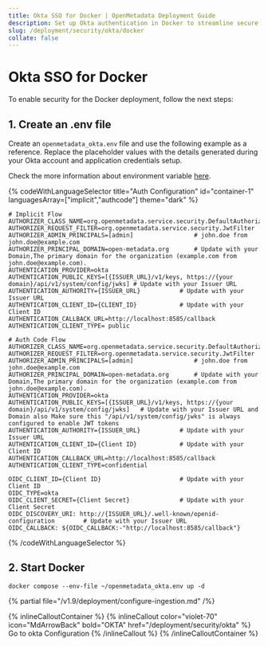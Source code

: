 ```yaml
---
title: Okta SSO for Docker | OpenMetadata Deployment Guide
description: Set up Okta authentication in Docker to streamline secure identity workflows, token validation, and backend integration for containers.
slug: /deployment/security/okta/docker
collate: false
---
```


# Okta SSO for Docker

To enable security for the Docker deployment, follow the next steps:

## 1. Create an .env file

Create an `openmetadata_okta.env` file and use the following example as a reference. Replace the placeholder values with the details generated during your Okta account and application credentials setup.

Check the more information about environment variable [here](/deployment/security/configuration-parameters).


{% codeWithLanguageSelector title="Auth Configuration" id="container-1" languagesArray=["implicit","authcode"] theme="dark" %}

```implicit
# Implicit Flow
AUTHORIZER_CLASS_NAME=org.openmetadata.service.security.DefaultAuthorizer
AUTHORIZER_REQUEST_FILTER=org.openmetadata.service.security.JwtFilter
AUTHORIZER_ADMIN_PRINCIPALS=[admin]                 # john.doe from john.doe@example.com
AUTHORIZER_PRINCIPAL_DOMAIN=open-metadata.org       # Update with your Domain,The primary domain for the organization (example.com from john.doe@example.com).
AUTHENTICATION_PROVIDER=okta
AUTHENTICATION_PUBLIC_KEYS=[{ISSUER_URL}/v1/keys, https://{your domain}/api/v1/system/config/jwks] # Update with your Issuer URL
AUTHENTICATION_AUTHORITY={ISSUER_URL}           # Update with your Issuer URL
AUTHENTICATION_CLIENT_ID={CLIENT_ID}            # Update with your Client ID
AUTHENTICATION_CALLBACK_URL=http://localhost:8585/callback
AUTHENTICATION_CLIENT_TYPE= public
```

```authcode
# Auth Code Flow 
AUTHORIZER_CLASS_NAME=org.openmetadata.service.security.DefaultAuthorizer
AUTHORIZER_REQUEST_FILTER=org.openmetadata.service.security.JwtFilter
AUTHORIZER_ADMIN_PRINCIPALS=[admin]                 # john.doe from john.doe@example.com
AUTHORIZER_PRINCIPAL_DOMAIN=open-metadata.org       # Update with your Domain,The primary domain for the organization (example.com from john.doe@example.com).
AUTHENTICATION_PROVIDER=okta
AUTHENTICATION_PUBLIC_KEYS=[{ISSUER_URL}/v1/keys, https://{your domain}/api/v1/system/config/jwks]   # Update with your Issuer URL and  Domain also Make sure this "/api/v1/system/config/jwks" is always configured to enable JWT tokens
AUTHENTICATION_AUTHORITY={ISSUER_URL}           # Update with your Issuer URL
AUTHENTICATION_CLIENT_ID={Client ID}            # Update with your Client ID
AUTHENTICATION_CALLBACK_URL=http://localhost:8585/callback 
AUTHENTICATION_CLIENT_TYPE=confidential

OIDC_CLIENT_ID={Client ID}                      # Update with your Client ID
OIDC_TYPE=okta
OIDC_CLIENT_SECRET={Client Secret}              # Update with your Client Secret
OIDC_DISCOVERY_URI: http://{ISSUER_URL}/.well-known/openid-configuration        # Update with your Issuer URL
OIDC_CALLBACK: ${OIDC_CALLBACK:-"http://localhost:8585/callback"}

```

{% /codeWithLanguageSelector %}


## 2. Start Docker

```commandline
docker compose --env-file ~/openmetadata_okta.env up -d
```

{% partial file="/v1.9/deployment/configure-ingestion.md" /%}

{% inlineCalloutContainer %}
  {% inlineCallout
    color="violet-70"
    icon="MdArrowBack"
    bold="OKTA"
    href="/deployment/security/okta" %}
    Go to okta Configuration
  {% /inlineCallout %}
{% /inlineCalloutContainer %}